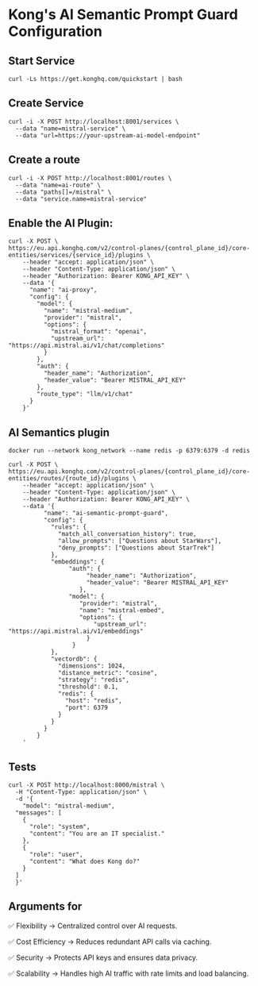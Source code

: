 # Kong's AI Semantic Prompt Guard Configuration

## Start Service

```shell
curl -Ls https://get.konghq.com/quickstart | bash
```

## Create Service

```shell
curl -i -X POST http://localhost:8001/services \
  --data "name=mistral-service" \
  --data "url=https://your-upstream-ai-model-endpoint"
```

## Create a route

```shell
curl -i -X POST http://localhost:8001/routes \
  --data "name=ai-route" \
  --data "paths[]=/mistral" \
  --data "service.name=mistral-service"
```

## Enable the AI Plugin:

```shell
curl -X POST \
https://eu.api.konghq.com/v2/control-planes/{control_plane_id}/core-entities/services/{service_id}/plugins \
    --header "accept: application/json" \
    --header "Content-Type: application/json" \
    --header "Authorization: Bearer KONG_API_KEY" \
    --data '{
      "name": "ai-proxy",
      "config": {
        "model": {
          "name": "mistral-medium",
          "provider": "mistral",
          "options": {
            "mistral_format": "openai",
            "upstream_url": "https://api.mistral.ai/v1/chat/completions"
          }
        },
        "auth": {
          "header_name": "Authorization",
          "header_value": "Bearer MISTRAL_API_KEY"
        },
        "route_type": "llm/v1/chat"
      }
    }'
```

## AI Semantics plugin

```shell
docker run --network kong_network --name redis -p 6379:6379 -d redis 
```

```shell
curl -X POST \
https://eu.api.konghq.com/v2/control-planes/{control_plane_id}/core-entities/routes/{route_id}/plugins \
    --header "accept: application/json" \
    --header "Content-Type: application/json" \
    --header "Authorization: Bearer KONG_API_KEY" \
    --data '{
          "name": "ai-semantic-prompt-guard",
          "config": {
            "rules": {
              "match_all_conversation_history": true,
              "allow_prompts": ["Questions about StarWars"],
              "deny_prompts": ["Questions about StarTrek"]
            },
            "embeddings": {
                 "auth": {
                      "header_name": "Authorization",
                      "header_value": "Bearer MISTRAL_API_KEY"
                    },
                 "model": {
                    "provider": "mistral",
                    "name": "mistral-embed",
                    "options": {
                        "upstream_url": "https://api.mistral.ai/v1/embeddings"
                      }
                  }
            },
            "vectordb": {
              "dimensions": 1024,
              "distance_metric": "cosine",
              "strategy": "redis",
              "threshold": 0.1,
              "redis": {
                "host": "redis",
                "port": 6379
              }
            }
          }
        }
    '
```

## Tests


```shell
curl -X POST http://localhost:8000/mistral \
  -H "Content-Type: application/json" \
  -d '{
    "model": "mistral-medium",
  "messages": [
    {
      "role": "system",
      "content": "You are an IT specialist."
    },
    {
      "role": "user",
      "content": "What does Kong do?"
    }
  ]
  }'
```

## Arguments for

✅ Flexibility → Centralized control over AI requests.

✅ Cost Efficiency → Reduces redundant API calls via caching.

✅ Security → Protects API keys and ensures data privacy.

✅ Scalability → Handles high AI traffic with rate limits and load balancing.
